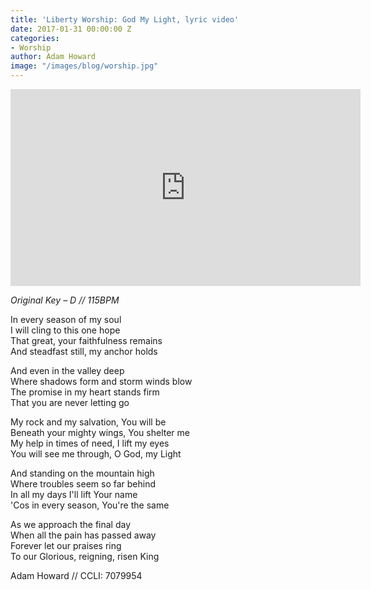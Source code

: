 ```yaml
---
title: 'Liberty Worship: God My Light, lyric video'
date: 2017-01-31 00:00:00 Z
categories:
- Worship
author: Adam Howard
image: "/images/blog/worship.jpg"
---
```


<iframe width="560" height="315" src="https://www.youtube.com/embed/SVKGqlITPBo" frameborder="0" allowfullscreen></iframe>

_Original Key – D // 115BPM_

In every season of my soul  
I will cling to this one hope  
That great, your faithfulness remains  
And steadfast still, my anchor holds  

And even in the valley deep  
Where shadows form and storm winds blow  
The promise in my heart stands firm  
That you are never letting go  

My rock and my salvation, You will be  
Beneath your mighty wings, You shelter me  
My help in times of need, I lift my eyes  
You will see me through, O God, my Light  

And standing on the mountain high  
Where troubles seem so far behind  
In all my days I'll lift Your name  
'Cos in every season, You're the same   

As we approach the final day  
When all the pain has passed away  
Forever let our praises ring  
To our Glorious, reigning, risen King  

Adam Howard // CCLI: 7079954
